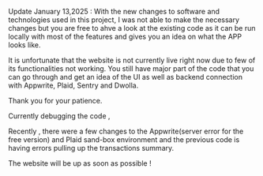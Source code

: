 Update January 13,2025 :
With the new changes to software and technologies used in this project, I was not able to make the necessary changes but you are free to ahve a look at the existing code as it can be run locally with most of the features and gives you an idea on what the APP looks like.

It is unfortunate that the website is not currently live right now due to few of its functionalities not working. 
You still have major part of the code that you can go through and get an idea of the UI as well as backend connection with Appwrite, Plaid, Sentry and Dwolla.

Thank you for your patience.

Currently debugging the code , 

Recently , there were a few changes to the Appwrite(server error for the free version) and Plaid sand-box environment 
and the previous code is having errors pulling up the transactions summary. 

The website will be up as soon as possible !

